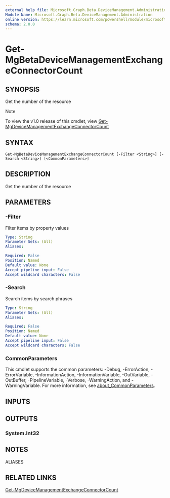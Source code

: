 ```yaml
---
external help file: Microsoft.Graph.Beta.DeviceManagement.Administration-help.xml
Module Name: Microsoft.Graph.Beta.DeviceManagement.Administration
online version: https://learn.microsoft.com/powershell/module/microsoft.graph.beta.devicemanagement.administration/get-mgbetadevicemanagementexchangeconnectorcount
schema: 2.0.0
---
```


# Get-MgBetaDeviceManagementExchangeConnectorCount

## SYNOPSIS
Get the number of the resource

> [!NOTE]
> To view the v1.0 release of this cmdlet, view [Get-MgDeviceManagementExchangeConnectorCount](/powershell/module/Microsoft.Graph.DeviceManagement.Administration/Get-MgDeviceManagementExchangeConnectorCount?view=graph-powershell-v1.0)

## SYNTAX

```
Get-MgBetaDeviceManagementExchangeConnectorCount [-Filter <String>] [-Search <String>] [<CommonParameters>]
```

## DESCRIPTION
Get the number of the resource

## PARAMETERS

### -Filter
Filter items by property values

```yaml
Type: String
Parameter Sets: (All)
Aliases:

Required: False
Position: Named
Default value: None
Accept pipeline input: False
Accept wildcard characters: False
```

### -Search
Search items by search phrases

```yaml
Type: String
Parameter Sets: (All)
Aliases:

Required: False
Position: Named
Default value: None
Accept pipeline input: False
Accept wildcard characters: False
```

### CommonParameters
This cmdlet supports the common parameters: -Debug, -ErrorAction, -ErrorVariable, -InformationAction, -InformationVariable, -OutVariable, -OutBuffer, -PipelineVariable, -Verbose, -WarningAction, and -WarningVariable. For more information, see [about_CommonParameters](http://go.microsoft.com/fwlink/?LinkID=113216).

## INPUTS

## OUTPUTS

### System.Int32
## NOTES

ALIASES

## RELATED LINKS
[Get-MgDeviceManagementExchangeConnectorCount](/powershell/module/Microsoft.Graph.DeviceManagement.Administration/Get-MgDeviceManagementExchangeConnectorCount?view=graph-powershell-v1.0)

